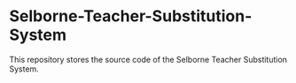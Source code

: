 # Selborne-Teacher-Substitution-System
This repository stores the source code of the Selborne Teacher Substitution System.

